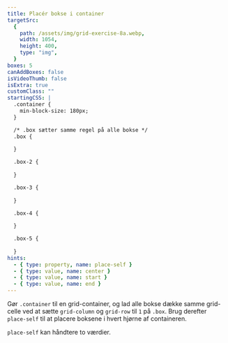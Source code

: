 ```yaml
---
title: Placér bokse i container
targetSrc:
  {
    path: /assets/img/grid-exercise-8a.webp,
    width: 1054,
    height: 400,
    type: "img",
  }
boxes: 5
canAddBoxes: false
isVideoThumb: false
isExtra: true
customClass: ""
startingCSS: |
  .container {
    min-block-size: 180px;
  }

  /* .box sætter samme regel på alle bokse */
  .box {
    
  }

  .box-2 {
    
  }

  .box-3 {
    
  }

  .box-4 {
    
  }

  .box-5 {
    
  }
hints:
  - { type: property, name: place-self }
  - { type: value, name: center }
  - { type: value, name: start }
  - { type: value, name: end }
---
```


Gør <code class="token selector">.container</code> til en grid-container, og lad alle bokse dække samme grid-celle ved at sætte `grid-column` og `grid-row` til <code data-type="value">1</code> på <code class="token selector">.box</code>. Brug derefter `place-self` til at placere boksene i hvert hjørne af containeren.

`place-self` kan håndtere to værdier.
